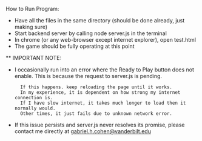 How to Run Program: 
 
- Have all the files in the same directory (should be done already, just making sure)
- Start backend server by calling node server.js in the terminal 
- In chrome (or any web-browser except internet explorer), open test.html
- The game should be fully operating at this point

** IMPORTANT NOTE: 

- I occasionally run into an error where the Ready to Play button does not enable. This is because the request to server.js is pending.

        If this happens. keep reloading the page until it works.
        In my experience, it is dependent on how strong my internet connection is.
        If I have slow internet, it takes much longer to load then it normally would.
        Other times, it just fails due to unknown network error. 

- If this issue persists and server.js never resolves its promise, please contact me directly at gabriel.h.cohen@vanderbilt.edu
